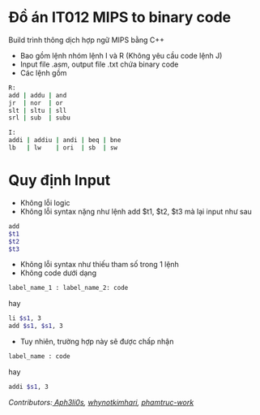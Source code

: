 # Đồ án IT012 MIPS to binary code
Build trình thông dịch hợp ngữ MIPS bằng C++ 

* Bao gồm lệnh nhóm lệnh I và R (Không yêu cầu code lệnh J)
* Input file .asm, output file .txt chứa binary code
* Các lệnh gồm
```bash
R:
add | addu | and
jr  | nor  | or
slt | sltu | sll
srl | sub  | subu

I:
addi | addiu | andi | beq | bne
lb   | lw    | ori  | sb  | sw
```
# Quy định Input
+ Không lỗi logic
+ Không lỗi syntax nặng như lệnh add $t1, $t2, $t3 mà lại input như sau
```bash
add
$t1
$t2
$t3
```
+ Không lỗi syntax như thiếu tham số trong 1 lệnh
+ Không code dưới dạng
```bash
label_name_1 : label_name_2: code
```
hay
```bash
li $s1, 3
add $s1, $s1, 3
```
+ Tuy nhiên, trường hợp này sẽ được chấp nhận
```bash
label_name : code
```
hay
```bash
addi $s1, 3
```
*Contributors:[ Aph3li0s](https://github.com/Aph3li0s), [whynotkimhari](https://github.com/whynotkimhari), [phamtruc-work
](https://github.com/phamtruc-work)*
